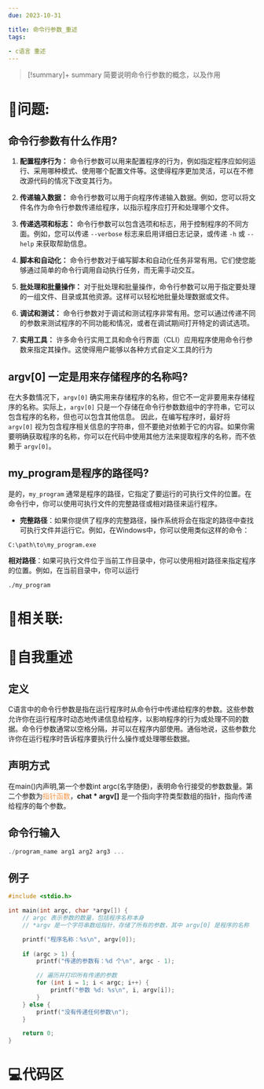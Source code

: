 ```yaml
---
due: 2023-10-31 

title: 命令行参数_重述
tags:
 
- c语言 重述
---
```



> [!summary]+ summary
> 简要说明命令行参数的概念，以及作用



# 🤔问题:
## 命令行参数有什么作用?
1. **配置程序行为：** 命令行参数可以用来配置程序的行为，例如指定程序应如何运行、采用哪种模式、使用哪个配置文件等。这使得程序更加灵活，可以在不修改源代码的情况下改变其行为。
    
2. **传递输入数据：** 命令行参数可以用于向程序传递输入数据。例如，您可以将文件名作为命令行参数传递给程序，以指示程序应打开和处理哪个文件。
    
3. **传递选项和标志：** 命令行参数可以包含选项和标志，用于控制程序的不同方面。例如，您可以传递 `--verbose` 标志来启用详细日志记录，或传递 `-h` 或 `--help` 来获取帮助信息。
    
4. **脚本和自动化：** 命令行参数对于编写脚本和自动化任务非常有用。它们使您能够通过简单的命令行调用自动执行任务，而无需手动交互。
    
5. **批处理和批量操作：** 对于批处理和批量操作，命令行参数可以用于指定要处理的一组文件、目录或其他资源。这样可以轻松地批量处理数据或文件。
    
6. **调试和测试：** 命令行参数对于调试和测试程序非常有用。您可以通过传递不同的参数来测试程序的不同功能和情况，或者在调试期间打开特定的调试选项。
    
7. **实用工具：** 许多命令行实用工具和命令行界面（CLI）应用程序使用命令行参数来指定其操作。这使得用户能够以各种方式自定义工具的行为

## argv\[0] 一定是用来存储程序的名称吗?
在大多数情况下，`argv[0]` 确实用来存储程序的名称，但它不一定非要用来存储程序的名称。实际上，`argv[0]` 只是一个存储在命令行参数数组中的字符串，它可以包含程序的名称，但也可以包含其他信息。
因此，在编写程序时，最好将 `argv[0]` 视为包含程序相关信息的字符串，但不要绝对依赖于它的内容。如果你需要明确获取程序的名称，你可以在代码中使用其他方法来提取程序的名称，而不依赖于 `argv[0]`。

## my_program是程序的路径吗?
是的，`my_program` 通常是程序的路径，它指定了要运行的可执行文件的位置。在命令行中，你可以使用可执行文件的完整路径或相对路径来运行程序。
- **完整路径**：如果你提供了程序的完整路径，操作系统将会在指定的路径中查找可执行文件并运行它。例如，在Windows中，你可以使用类似这样的命令：

```
C:\path\to\my_program.exe
```
**相对路径**：如果可执行文件位于当前工作目录中，你可以使用相对路径来指定程序的位置。例如，在当前目录中，你可以运行

```
./my_program
```

# 🤔相关联:




# 📘自我重述
## 定义
C语言中的命令行参数是指在运行程序时从命令行中传递给程序的参数。这些参数允许你在运行程序时动态地传递信息给程序，以影响程序的行为或处理不同的数据。命令行参数通常以空格分隔，并可以在程序内部使用。通俗地说，这些参数允许你在运行程序时告诉程序要执行什么操作或处理哪些数据。

## 声明方式
在main()内声明,第一个参数int argc(名字随便)，表明命令行接受的参数数量。第二个参数为<font color="#f79646">指针函数</font>，**chat * argv\[]** 是一个指向字符类型数组的指针，指向传递给程序的每个参数。

## 命令行输入
```c
./program_name arg1 arg2 arg3 ...
```
## 例子
```c
#include <stdio.h>

int main(int argc, char *argv[]) {
    // argc 表示参数的数量，包括程序名称本身
    // *argv 是一个字符串数组指针，存储了所有的参数，其中 argv[0] 是程序的名称

    printf("程序名称：%s\n", argv[0]);
    
    if (argc > 1) {
        printf("传递的参数有：%d 个\n", argc - 1);

        // 遍历并打印所有传递的参数
        for (int i = 1; i < argc; i++) {
            printf("参数 %d: %s\n", i, argv[i]);
        }
    } else {
        printf("没有传递任何参数\n");
    }

    return 0;
}
```
# 💻代码区